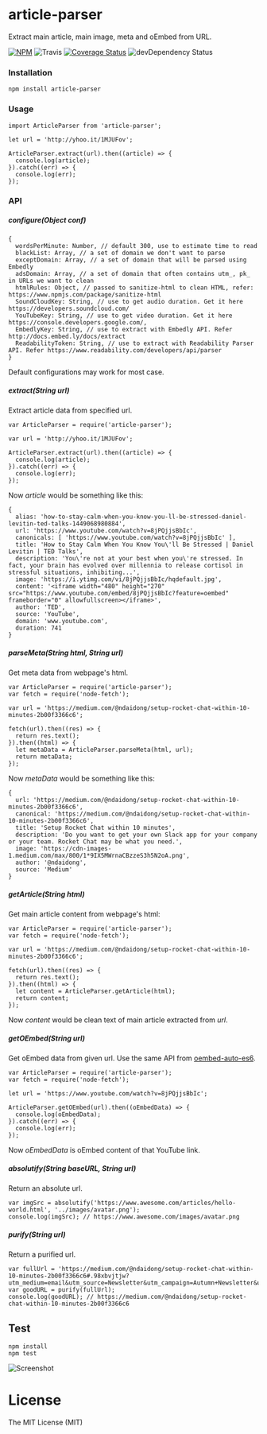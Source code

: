 # article-parser
Extract main article, main image, meta and oEmbed from URL.

[![NPM](https://badge.fury.io/js/article-parser.svg)](https://badge.fury.io/js/article-parser)
![Travis](https://travis-ci.org/ndaidong/article-parser.svg?branch=master)
[![Coverage Status](https://coveralls.io/repos/github/ndaidong/article-parser/badge.svg?branch=master)](https://coveralls.io/github/ndaidong/article-parser?branch=master)
![devDependency Status](https://david-dm.org/ndaidong/article-parser.svg)

### Installation

```
npm install article-parser
```

### Usage

```
import ArticleParser from 'article-parser';

let url = 'http://yhoo.it/1MJUFov';

ArticleParser.extract(url).then((article) => {
  console.log(article);
}).catch((err) => {
  console.log(err);
});
```

### API

##### configure(Object conf)

```
{
  wordsPerMinute: Number, // default 300, use to estimate time to read
  blackList: Array, // a set of domain we don't want to parse
  exceptDomain: Array, // a set of domain that will be parsed using Embedly
  adsDomain: Array, // a set of domain that often contains utm_, pk_ in URLs we want to clean
  htmlRules: Object, // passed to sanitize-html to clean HTML, refer: https://www.npmjs.com/package/sanitize-html
  SoundCloudKey: String, // use to get audio duration. Get it here https://developers.soundcloud.com/
  YouTubeKey: String, // use to get video duration. Get it here https://console.developers.google.com/,
  EmbedlyKey: String, // use to extract with Embedly API. Refer http://docs.embed.ly/docs/extract
  ReadabilityToken: String, // use to extract with Readability Parser API. Refer https://www.readability.com/developers/api/parser
}
```

Default configurations may work for most case.

##### extract(String url)

Extract article data from specified url.

```
var ArticleParser = require('article-parser');

var url = 'http://yhoo.it/1MJUFov';

ArticleParser.extract(url).then((article) => {
  console.log(article);
}).catch((err) => {
  console.log(err);
});
```

Now *article* would be something like this:

```
{
  alias: 'how-to-stay-calm-when-you-know-you-ll-be-stressed-daniel-levitin-ted-talks-1449068980884',
  url: 'https://www.youtube.com/watch?v=8jPQjjsBbIc',
  canonicals: [ 'https://www.youtube.com/watch?v=8jPQjjsBbIc' ],
  title: 'How to Stay Calm When You Know You\'ll Be Stressed | Daniel Levitin | TED Talks',
  description: 'You\'re not at your best when you\'re stressed. In fact, your brain has evolved over millennia to release cortisol in stressful situations, inhibiting...',
  image: 'https://i.ytimg.com/vi/8jPQjjsBbIc/hqdefault.jpg',
  content: '<iframe width="480" height="270" src="https://www.youtube.com/embed/8jPQjjsBbIc?feature=oembed" frameborder="0" allowfullscreen></iframe>',
  author: 'TED',
  source: 'YouTube',
  domain: 'www.youtube.com',
  duration: 741
}

```

##### parseMeta(String html, String url)

Get meta data from webpage's html.

```
var ArticleParser = require('article-parser');
var fetch = require('node-fetch');

var url = 'https://medium.com/@ndaidong/setup-rocket-chat-within-10-minutes-2b00f3366c6';

fetch(url).then((res) => {
  return res.text();
}).then((html) => {
  let metaData = ArticleParser.parseMeta(html, url);
  return metaData;
});
```

Now *metaData* would be something like this:

```
{
  url: 'https://medium.com/@ndaidong/setup-rocket-chat-within-10-minutes-2b00f3366c6',
  canonical: 'https://medium.com/@ndaidong/setup-rocket-chat-within-10-minutes-2b00f3366c6',
  title: 'Setup Rocket Chat within 10 minutes',
  description: 'Do you want to get your own Slack app for your company or your team. Rocket Chat may be what you need.',
  image: 'https://cdn-images-1.medium.com/max/800/1*9IX5MWrnaCBzzeS3h5N2oA.png',
  author: '@ndaidong',
  source: 'Medium'
}
```

##### getArticle(String html)

Get main article content from webpage's html:

```
var ArticleParser = require('article-parser');
var fetch = require('node-fetch');

var url = 'https://medium.com/@ndaidong/setup-rocket-chat-within-10-minutes-2b00f3366c6';

fetch(url).then((res) => {
  return res.text();
}).then((html) => {
  let content = ArticleParser.getArticle(html);
  return content;
});
```

Now *content* would be clean text of main article extracted from *url*.

##### getOEmbed(String url)

Get oEmbed data from given url. Use the same API from [oembed-auto-es6](https://www.npmjs.com/package/oembed-auto-es6).

```
var ArticleParser = require('article-parser');
var fetch = require('node-fetch');

let url = 'https://www.youtube.com/watch?v=8jPQjjsBbIc';

ArticleParser.getOEmbed(url).then((oEmbedData) => {
  console.log(oEmbedData);
}).catch((err) => {
  console.log(err);
});
```

Now *oEmbedData* is oEmbed content of that YouTube link.


##### absolutify(String baseURL, String url)

Return an absolute url.

```
var imgSrc = absolutify('https://www.awesome.com/articles/hello-world.html', '../images/avatar.png');
console.log(imgSrc); // https://www.awesome.com/images/avatar.png
```

##### purify(String url)

Return a purified url.

```
var fullUrl = 'https://medium.com/@ndaidong/setup-rocket-chat-within-10-minutes-2b00f3366c6#.98xbvjtjw?utm_medium=email&utm_source=Newsletter&utm_campaign=Autumn+Newsletter&utm_content=logo+link'
var goodURL = purify(fullUrl);
console.log(goodURL); // https://medium.com/@ndaidong/setup-rocket-chat-within-10-minutes-2b00f3366c6
```

## Test

```
npm install
npm test
```

![Screenshot](http://i.imgur.com/24M0QUq.png)



# License

The MIT License (MIT)
